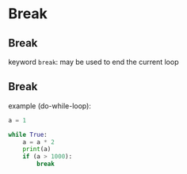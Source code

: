 # Break

## Break

keyword `break`: may be used to end the current loop

## Break

example (do-while-loop):

```py
a = 1

while True:
    a = a * 2
    print(a)
    if (a > 1000):
        break
```
